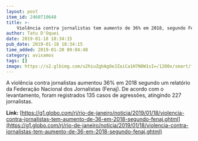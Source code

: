 ```yaml
---
layout: post
item_id: 2460710648
title: >-
    Violência contra jornalistas tem aumento de 36% em 2018, segundo Fenaj
author: Tatu D'Oquei
date: 2019-01-18 18:34:15
pub_date: 2019-01-18 18:34:15
time_added: 2019-01-20 09:04:48
category: avisamos
tags: []
image: https://s2.glbimg.com/u2hiuZgbAgOeJZaiCa1H7N0W1sI=/1200x/smart/filters:cover():strip_icc()/s02.video.glbimg.com/x720/7310049.jpg
---
```


A violência contra jornalistas aumentou 36% em 2018 segundo um relatório da Federação Nacional dos Jornalistas (Fenaj). De acordo com o levantamento, foram registrados 135 casos de agressões, atingindo 227 jornalistas.

**Link:** [https://g1.globo.com/rj/rio-de-janeiro/noticia/2019/01/18/violencia-contra-jornalistas-tem-aumento-de-36-em-2018-segundo-fenaj.ghtml](https://g1.globo.com/rj/rio-de-janeiro/noticia/2019/01/18/violencia-contra-jornalistas-tem-aumento-de-36-em-2018-segundo-fenaj.ghtml)

